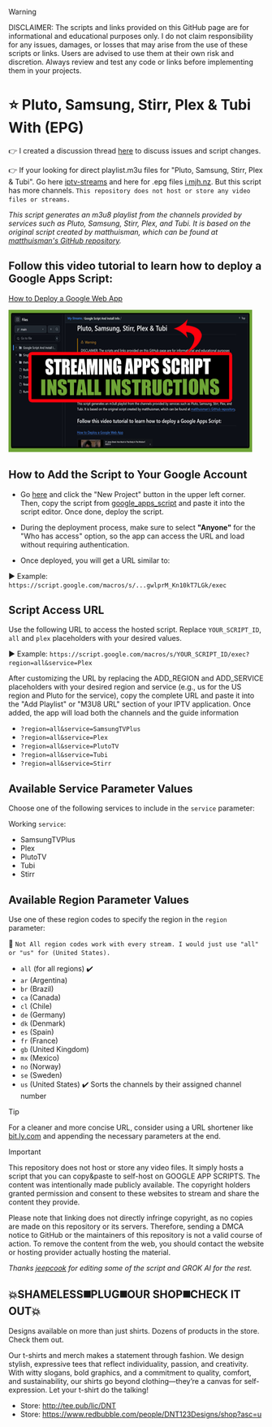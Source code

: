 > [!WARNING]
> DISCLAIMER: The scripts and links provided on this GitHub page are for informational and educational purposes only. I do not claim responsibility for any issues, damages, or losses that may arise from the use of these scripts or links. Users are advised to use them at their own risk and discretion. Always review and test any code or links before implementing them in your projects.

# ⭐ Pluto, Samsung, Stirr, Plex & Tubi With (EPG)

👉 I created a discussion thread  [here](https://github.com/BuddyChewChew/My-Streams/issues/3)
 to discuss issues and script changes.

👉 If your looking for direct playlist.m3u files for "Pluto, Samsung, Stirr, Plex & Tubi". Go here [iptv-streams](https://github.com/iptv-org/iptv/tree/master/streams) and here for .epg files [i.mjh.nz](https://github.com/matthuisman/i.mjh.nz). But this script has more channels. `This repository does not host or store any video files or streams.`


_This script generates an m3u8 playlist from the channels provided by services such as Pluto, Samsung, Stirr, Plex, and Tubi. It is based on the original script created by matthuisman, which can be found at [matthuisman's GitHub repository](https://github.com/matthuisman/i.mjh.nz)._


## Follow this video tutorial to learn how to deploy a Google Apps Script:

[How to Deploy a Google Web App](https://rumble.com/v6qaofu-streaming-apps-script-install-instructions.html?mref=z8mk6&mc=2335k)

<a href="https://rumble.com/v6qaofu-streaming-apps-script-install-instructions.html?mref=z8mk6&mc=2335k" title="PLAY VIDEO"><img src="https://github.com/BuddyChewChew/My-Streams/blob/main/Rumble_Thumb.png" width="480" height="280"></a>

## How to Add the Script to Your Google Account

- Go <a href="https://script.google.com/home/start" target="_blank">here</a> and click the "New Project" button in the upper left corner. Then, copy the script from <a href="https://github.com/BuddyChewChew/My-Streams/blob/main/Google%20Script%20And%20Install%20Info/google_apps_script" target="_blank">google_apps_script</a> and paste it into the script editor. Once done, deploy the script.

- During the deployment process, make sure to select **"Anyone"** for the "Who has access" option, so the app can access the URL and load without requiring authentication.

- Once deployed, you will get a URL similar to:

▶️ Example:  `https://script.google.com/macros/s/...gwlprM_Kn10kT7LGk/exec`


## Script Access URL

Use the following URL to access the hosted script. Replace `YOUR_SCRIPT_ID`, `all` and `plex` placeholders with your desired values.

▶️ Example: `https://script.google.com/macros/s/YOUR_SCRIPT_ID/exec?region=all&service=Plex`

After customizing the URL by replacing the ADD_REGION and ADD_SERVICE placeholders with your desired region and service (e.g., us for the US region and Pluto for the service), copy the complete URL and paste it into the "Add Playlist" or "M3U8 URL" section of your IPTV application. Once added, the app will load both the channels and the guide information

- `?region=all&service=SamsungTVPlus`
- `?region=all&service=Plex`
- `?region=all&service=PlutoTV`
- `?region=all&service=Tubi`
- `?region=all&service=Stirr`

## Available Service Parameter Values

Choose one of the following services to include in the `service` parameter:

Working `service`:

- SamsungTVPlus
- Plex
- PlutoTV
- Tubi
- Stirr

## Available Region Parameter Values

Use one of these region codes to specify the region in the `region` parameter:

 📌 `Not All region codes work with every stream. I would just use "all" or "us" for (United States).`

- `all` (for all regions) ✔️
- `ar` (Argentina)
- `br` (Brazil)
- `ca` (Canada)
- `cl` (Chile)
- `de` (Germany)
- `dk` (Denmark)
- `es` (Spain)
- `fr` (France)
- `gb` (United Kingdom)
- `mx` (Mexico)
- `no` (Norway)
- `se` (Sweden)
- `us` (United States) ✔️
  Sorts the channels by their assigned channel number

> [!TIP]
> For a cleaner and more concise URL, consider using a URL shortener like [bit.ly.com](https://bitly.com/) and appending the necessary parameters at the end.


> [!IMPORTANT]
> This repository does not host or store any video files. It simply hosts a script that you can copy&paste to self-host on GOOGLE APP SCRIPTS. The content was intentionally made publicly available. The copyright holders granted permission and consent to these websites to stream and share the content they provide.
> 
> Please note that linking does not directly infringe copyright, as no copies are made on this repository or its servers. Therefore, sending a DMCA notice to GitHub or the maintainers of this repository is not a valid course of action. To remove the content from the web, you should contact the website or hosting provider actually hosting the material.


*Thanks [jeepcook](https://github.com/jeepcook) for editing some of the script and GROK AI for the rest.*



## 💥SHAMELESS◼️PLUG◼️OUR SHOP◼️CHECK IT OUT💥
Designs available on more than just shirts. Dozens of products in the store. Check them out.
>
Our t-shirts and merch makes a statement through fashion. We design stylish, expressive tees that reflect individuality, passion, and creativity. With witty slogans, bold graphics, and a commitment to quality, comfort, and sustainability, our shirts go beyond clothing—they’re a canvas for self-expression. Let your t-shirt do the talking!
- Store: http://tee.pub/lic/DNT
- Store: https://www.redbubble.com/people/DNT123Designs/shop?asc=u
